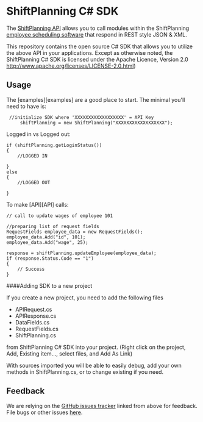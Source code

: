 ShiftPlanning C# SDK
================

The [ShiftPlanning API](http://www.humanity.com/api/) allows you to call modules within the ShiftPlanning [employee scheduling software](http://www.humanity.com/) that respond in REST style JSON & XML.

This repository contains the open source C# SDK that allows you to utilize the above API in your applications. Except as otherwise noted, the ShiftPlanning C# SDK is licensed under the Apache Licence, Version 2.0 http://www.apache.org/licenses/LICENSE-2.0.html)


Usage
-----

The [examples][examples] are a good place to start. The minimal you'll need to
have is:

	 //initialize SDK where 'XXXXXXXXXXXXXXXXXX' = API Key
         shiftPlanning = new ShiftPlanning("XXXXXXXXXXXXXXXXXX");


Logged in vs Logged out:

	if (shiftPlanning.getLoginStatus())
	{
		//LOGGED IN

	}
	else
	{
		//LOGGED OUT

	}


To make [API][API] calls:

	// call to update wages of employee 101

	//preparing list of request fields
	RequestFields employee_data = new RequestFields();
	employee_data.Add("id", 101);
	employee_data.Add("wage", 25);

	response = shiftPlanning.updateEmployee(employee_data);
	if (response.Status.Code == "1")
	{
		// Success
	}

####Adding SDK to a new project

If you create a new project, you need to add the following files

* APIRequest.cs
* APIResponse.cs
* DataFields.cs
* RequestFields.cs
* ShiftPlanning.cs

from ShiftPlanning C# SDK into your project. (Right click on the project, Add, Existing item…, select files, and Add As Link)

With sources imported you will be able to easily debug, add your own methods in ShiftPlanning.cs, or to change existing if you need.

Feedback
--------

We are relying on the [GitHub issues tracker][issues] linked from above for
feedback. File bugs or other issues [here][issues].

[issues]: http://github.com/shiftplanning/cs-sdk/issues